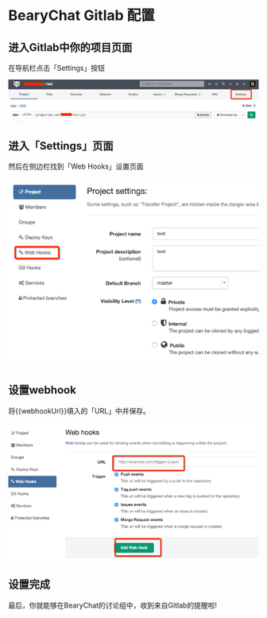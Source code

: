 # BearyChat Gitlab 配置

## 进入Gitlab中你的项目页面

在导航栏点击「Settings」按钮

![](/images/tutorial/gitlab_settings.png)

## 进入「Settings」页面

然后在侧边栏找到「Web Hooks」设置页面

![](/images/tutorial/gitlab_webhook.png)

## 设置webhook

将{{webhookUrl}}填入的「URL」中并保存。

![](/images/tutorial/gitlab_add_webhook.png)

## 设置完成

最后，你就能够在BearyChat的讨论组中，收到来自Gitlab的提醒啦! 
